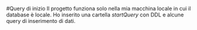 #Query di inizio
Il progetto funziona solo nella mia macchina locale in cui il database è locale. Ho inserito una cartella _startQuery_ con DDL e alcune query di inserimento di dati.

